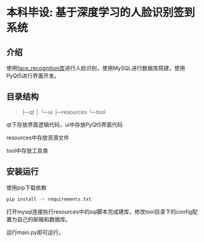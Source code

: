 # 本科毕设: 基于深度学习的人脸识别签到系统

## 介绍

使用[face_recognition库](https://github.com/ageitgey/face_recognition)进行人脸识别，使用MySQL进行数据库搭建，使用PyQt5进行界面开发。

## 目录结构

> ├─qt
> │  └─ui
> ├─resources
> └─tool

qt下存放界面逻辑代码，ui中存放PyQt5界面代码

resources中存放资源文件

tool中存放工具类

## 安装运行

使用pip下载依赖

```cmd
pip install -r requirements.txt
```

打开mysql连接执行resources中的sql脚本完成建库，修改tool目录下的config配置为自己的邮箱和数据库。

运行main.py即可运行。
